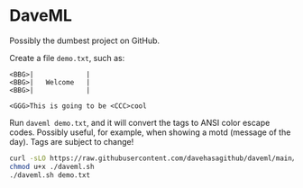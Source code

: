 # DaveML

Possibly the dumbest project on GitHub.

Create a file `demo.txt`, such as:

```text
<BBG>|             |
<BBG>|   Welcome   |
<BBG>|             |

<GGG>This is going to be <CCC>cool
```

Run `daveml demo.txt`, and it will convert the tags to ANSI color escape codes.
Possibly useful, for example, when showing a motd (message of the day).
Tags are subject to change!

```bash
curl -sLO https://raw.githubusercontent.com/davehasagithub/daveml/main/daveml.sh
chmod u+x ./daveml.sh
./daveml.sh demo.txt
```
